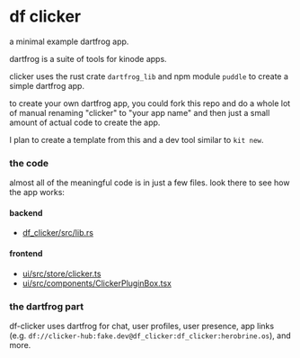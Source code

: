 # df clicker

a minimal example dartfrog app.

dartfrog is a suite of tools for kinode apps.

clicker uses the rust crate `dartfrog_lib` and npm module `puddle` to create a simple dartfrog app.

to create your own dartfrog app, you could fork this repo and do a whole lot of manual renaming "clicker" to "your app name" and then just a small amount of actual code to create the app.

I plan to create a template from this and a dev tool similar to `kit new`.

### the code
almost all of the meaningful code is in just a few files. look there to see how the app works:


#### backend
* [df_clicker/src/lib.rs](df_clicker/src/lib.rs)

#### frontend
* [ui/src/store/clicker.ts](ui/src/store/clicker.ts)
* [ui/src/components/ClickerPluginBox.tsx](ui/src/components/ClickerPluginBox.tsx)

### the dartfrog part
df-clicker uses dartfrog for chat, user profiles, user presence, app links (e.g. `df://clicker-hub:fake.dev@df_clicker:df_clicker:herobrine.os`), and more.




